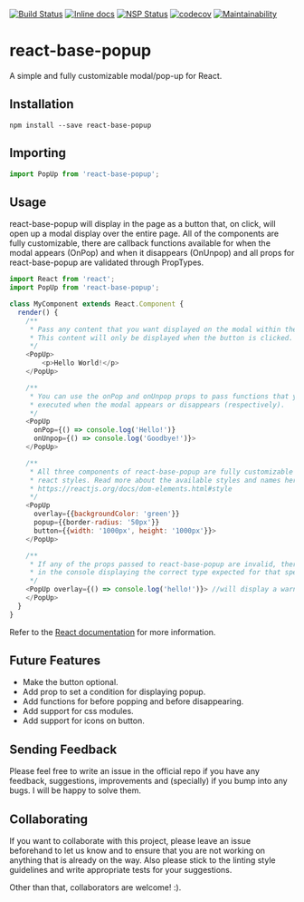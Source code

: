 [![Build Status](https://travis-ci.org/vidocco/react-popup.svg?branch=master)](https://travis-ci.org/vidocco/react-popup)
[![Inline docs](http://inch-ci.org/github/vidocco/react-popup.svg?branch=master)](http://inch-ci.org/github/vidocco/react-popup)
[![NSP Status](https://nodesecurity.io/orgs/react-base-popup/projects/e08d46d5-0f44-4c15-9e32-4ad94d2b270c/badge)](https://nodesecurity.io/orgs/react-base-popup/projects/e08d46d5-0f44-4c15-9e32-4ad94d2b270c)
[![codecov](https://codecov.io/gh/vidocco/react-popup/branch/master/graph/badge.svg)](https://codecov.io/gh/vidocco/react-popup)
[![Maintainability](https://api.codeclimate.com/v1/badges/765751f97027fed7b3bf/maintainability)](https://codeclimate.com/github/vidocco/react-popup/maintainability)

# react-base-popup

A simple and fully customizable modal/pop-up for React.

## Installation

```shell
npm install --save react-base-popup
```

## Importing

```js
import PopUp from 'react-base-popup';
```

## Usage

react-base-popup will display in the page as a button that, on click, will open up a modal display over the entire page. All of the components are fully customizable, there are callback functions available for when the modal appears (OnPop) and when it disappears (OnUnpop) and all props for react-base-popup are validated through PropTypes.

```js
import React from 'react';
import PopUp from 'react-base-popup';

class MyComponent extends React.Component {
  render() {
    /**
     * Pass any content that you want displayed on the modal within the two PopUp tags.
     * This content will only be displayed when the button is clicked.
     */
    <PopUp>
        <p>Hello World!</p>
    </PopUp>

    /**
     * You can use the onPop and onUnpop props to pass functions that you want to be
     * executed when the modal appears or disappears (respectively).
     */
    <PopUp
      onPop={() => console.log('Hello!')}
      onUnpop={() => console.log('Goodbye!')}>
    </PopUp>

    /**
     * All three components of react-base-popup are fully customizable with the standard
     * react styles. Read more about the available styles and names here:
     * https://reactjs.org/docs/dom-elements.html#style
     */
    <PopUp
      overlay={{backgroundColor: 'green'}}
      popup={{border-radius: '50px'}}
      button={{width: '1000px', height: '1000px'}}>
    </PopUp>

    /**
     * If any of the props passed to react-base-popup are invalid, there will be a warning
     * in the console displaying the correct type expected for that specific prop.
     */
	<PopUp overlay={() => console.log('hello!')}> //will display a warning
    </PopUp>
  }
}
```

Refer to the [React documentation](https://facebook.github.io/react/docs/typechecking-with-proptypes.html) for more information.

## Future Features

- Make the button optional.
- Add prop to set a condition for displaying popup.
- Add functions for before popping and before disappearing.
- Add support for css modules.
- Add support for icons on button.

## Sending Feedback

Please feel free to write an issue in the official repo if you have any feedback, suggestions, improvements and (specially) if you bump into any bugs. I will be happy to solve them.

## Collaborating

If you want to collaborate with this project, please leave an issue beforehand to let us know and to ensure that you are not working on anything that is already on the way. Also please stick to the linting style guidelines and write appropriate tests for your suggestions.

Other than that, collaborators are welcome! :).